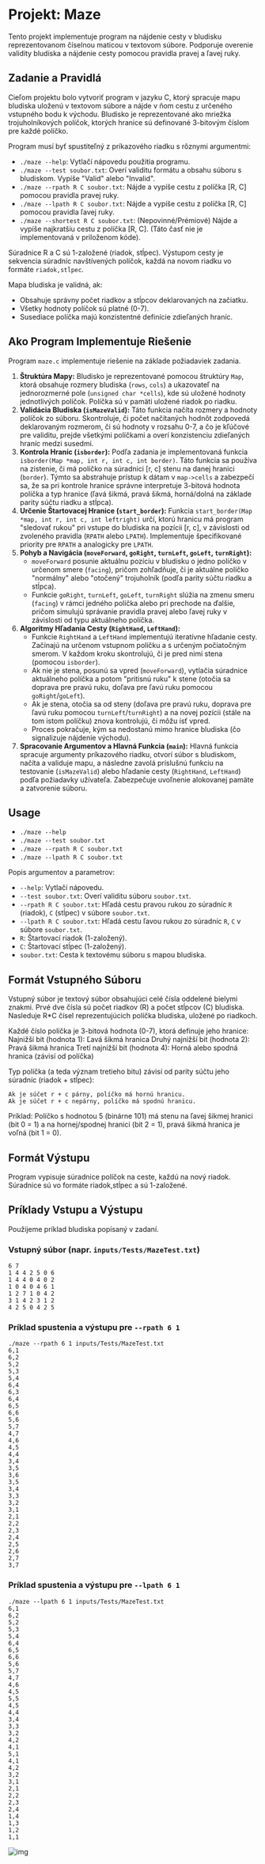 # Projekt: Maze

Tento projekt implementuje program na nájdenie cesty v bludisku reprezentovanom číselnou maticou v textovom súbore. Podporuje overenie validity bludiska a nájdenie cesty pomocou pravidla pravej a ľavej ruky.

## Zadanie a Pravidlá

Cieľom projektu bolo vytvoriť program v jazyku C, ktorý spracuje mapu bludiska uloženú v textovom súbore a nájde v ňom cestu z určeného vstupného bodu k východu. Bludisko je reprezentované ako mriežka trojuholníkových políčok, ktorých hranice sú definované 3-bitovým číslom pre každé políčko.

Program musí byť spustiteľný z príkazového riadku s rôznymi argumentmi:

* `./maze --help`: Vytlačí nápovedu použitia programu.
* `./maze --test soubor.txt`: Overí validitu formátu a obsahu súboru s bludiskom. Vypíše "Valid" alebo "Invalid".
* `./maze --rpath R C soubor.txt`: Nájde a vypíše cestu z políčka [R, C] pomocou pravidla pravej ruky.
* `./maze --lpath R C soubor.txt`: Nájde a vypíše cestu z políčka [R, C] pomocou pravidla ľavej ruky.
* `./maze --shortest R C soubor.txt`: (Nepovinné/Prémiové) Nájde a vypíše najkratšiu cestu z políčka [R, C]. (Táto časť nie je implementovaná v priloženom kóde).

Súradnice R a C sú 1-založené (riadok, stĺpec). Výstupom cesty je sekvencia súradníc navštívených políčok, každá na novom riadku vo formáte `riadok,stĺpec`.

Mapa bludiska je validná, ak:
* Obsahuje správny počet riadkov a stĺpcov deklarovaných na začiatku.
* Všetky hodnoty políčok sú platné (0-7).
* Susediace políčka majú konzistentné definície zdieľaných hraníc.

## Ako Program Implementuje Riešenie

Program `maze.c` implementuje riešenie na základe požiadaviek zadania.

1.  **Štruktúra Mapy:** Bludisko je reprezentované pomocou štruktúry `Map`, ktorá obsahuje rozmery bludiska (`rows`, `cols`) a ukazovateľ na jednorozmerné pole (`unsigned char *cells`), kde sú uložené hodnoty jednotlivých políčok. Políčka sú v pamäti uložené riadok po riadku.
2.  **Validácia Bludiska (`isMazeValid`):** Táto funkcia načíta rozmery a hodnoty políčok zo súboru. Skontroluje, či počet načítaných hodnôt zodpovedá deklarovaným rozmerom, či sú hodnoty v rozsahu 0-7, a čo je kľúčové pre validitu, prejde všetkými políčkami a overí konzistenciu zdieľaných hraníc medzi susedmi.
3.  **Kontrola Hraníc (`isborder`):** Podľa zadania je implementovaná funkcia `isborder(Map *map, int r, int c, int border)`. Táto funkcia sa používa na zistenie, či má políčko na súradnici [r, c] stenu na danej hranici (`border`). Týmto sa abstrahuje prístup k dátam v `map->cells` a zabezpečí sa, že sa pri kontrole hranice správne interpretuje 3-bitová hodnota políčka a typ hranice (ľavá šikmá, pravá šikmá, horná/dolná na základe parity súčtu riadku a stĺpca).
4.  **Určenie Štartovacej Hranice (`start_border`):** Funkcia `start_border(Map *map, int r, int c, int leftright)` určí, ktorú hranicu má program "sledovať rukou" pri vstupe do bludiska na pozícii [r, c], v závislosti od zvoleného pravidla (`RPATH` alebo `LPATH`). Implementuje špecifikované priority pre `RPATH` a analogicky pre `LPATH`.
5.  **Pohyb a Navigácia (`moveForward`, `goRight`, `turnLeft`, `goLeft`, `turnRight`):**
    * `moveForward` posunie aktuálnu pozíciu v bludisku o jedno políčko v určenom smere (`facing`), pričom zohľadňuje, či je aktuálne políčko "normálny" alebo "otočený" trojuholník (podľa parity súčtu riadku a stĺpca).
    * Funkcie `goRight`, `turnLeft`, `goLeft`, `turnRight` slúžia na zmenu smeru (`facing`) v rámci jedného políčka alebo pri prechode na ďalšie, pričom simulujú správanie pravidla pravej alebo ľavej ruky v závislosti od typu aktuálneho políčka.
6.  **Algoritmy Hľadania Cesty (`RightHand`, `LeftHand`):**
    * Funkcie `RightHand` a `LeftHand` implementujú iteratívne hľadanie cesty. Začínajú na určenom vstupnom políčku a s určeným počiatočným smerom. V každom kroku skontrolujú, či je pred nimi stena (pomocou `isborder`).
    * Ak nie je stena, posunú sa vpred (`moveForward`), vytlačia súradnice aktuálneho políčka a potom "pritisnú ruku" k stene (otočia sa doprava pre pravú ruku, doľava pre ľavú ruku pomocou `goRight`/`goLeft`).
    * Ak je stena, otočia sa od steny (doľava pre pravú ruku, doprava pre ľavú ruku pomocou `turnLeft`/`turnRight`) a na novej pozícii (stále na tom istom políčku) znova kontrolujú, či môžu ísť vpred.
    * Proces pokračuje, kým sa nedostanú mimo hranice bludiska (čo signalizuje nájdenie východu).
7.  **Spracovanie Argumentov a Hlavná Funkcia (`main`):** Hlavná funkcia spracuje argumenty príkazového riadku, otvorí súbor s bludiskom, načíta a validuje mapu, a následne zavolá príslušnú funkciu na testovanie (`isMazeValid`) alebo hľadanie cesty (`RightHand`, `LeftHand`) podľa požiadavky užívateľa. Zabezpečuje uvoľnenie alokovanej pamäte a zatvorenie súboru.

## Usage

* `./maze --help`
* `./maze --test soubor.txt`
* `./maze --rpath R C soubor.txt`
* `./maze --lpath R C soubor.txt`

Popis argumentov a parametrov:
*   `--help`: Vytlačí nápovedu.
*   `--test soubor.txt`: Overí validitu súboru `soubor.txt`.
*   `--rpath R C soubor.txt`: Hľadá cestu pravou rukou zo súradníc `R` (riadok), `C` (stĺpec) v súbore `soubor.txt`.
*   `--lpath R C soubor.txt`: Hľadá cestu ľavou rukou zo súradníc `R`, `C` v súbore `soubor.txt`.
*   `R`: Štartovací riadok (1-založený).
*   `C`: Štartovací stĺpec (1-založený).
*   `soubor.txt`: Cesta k textovému súboru s mapou bludiska.

## Formát Vstupného Súboru

Vstupný súbor je textový súbor obsahujúci celé čísla oddelené bielymi znakmi.
Prvé dve čísla sú počet riadkov (R) a počet stĺpcov (C) bludiska.
Nasleduje R*C čísel reprezentujúcich políčka bludiska, uložené po riadkoch.

Každé číslo políčka je 3-bitová hodnota (0-7), ktorá definuje jeho hranice:
    Najnižší bit (hodnota 1): Ľavá šikmá hranica
    Druhý najnižší bit (hodnota 2): Pravá šikmá hranica
    Tretí najnižší bit (hodnota 4): Horná alebo spodná hranica (závisí od políčka)

Typ políčka (a teda význam tretieho bitu) závisí od parity súčtu jeho súradníc (riadok + stĺpec):

    Ak je súčet r + c párny, políčko má hornú hranicu.
    Ak je súčet r + c nepárny, políčko má spodnú hranicu.

Príklad: Políčko s hodnotou 5 (binárne 101) má stenu na ľavej šikmej hranici (bit 0 = 1) a na hornej/spodnej hranici (bit 2 = 1), pravá šikmá hranica je voľná (bit 1 = 0).

## Formát Výstupu

Program vypisuje súradnice políčok na ceste, každú na nový riadok. Súradnice sú vo formáte riadok,stĺpec a sú 1-založené.

## Príklady Vstupu a Výstupu

Použijeme príklad bludiska popísaný v zadaní.

### Vstupný súbor (napr. `inputs/Tests/MazeTest.txt`)

```text
6 7
1 4 4 2 5 0 6
1 4 4 0 4 0 2
1 0 4 0 4 6 1
1 2 7 1 0 4 2
3 1 4 2 3 1 2
4 2 5 0 4 2 5
```

### Príklad spustenia a výstupu pre `--rpath 6 1`

```
./maze --rpath 6 1 inputs/Tests/MazeTest.txt
6,1
6,2
5,2
5,3
5,4
6,4
6,3
6,4
6,5
6,6
5,6
5,7
4,7
4,6
4,5
4,4
3,4
3,5
3,6
3,5
3,4
3,3
3,2
3,1
2,1
2,2
2,3
2,4
2,5
2,6
2,7
3,7
```

### Príklad spustenia a výstupu pre `--lpath 6 1`

```
./maze --lpath 6 1 inputs/Tests/MazeTest.txt
6,1
6,2
5,2
5,3
5,4
6,4
6,5
6,6
5,6
5,7
4,7
4,6
4,5
5,5
4,5
4,4
3,4
3,3
3,2
4,2
4,1
5,1
4,1
4,2
3,2
3,1
2,1
2,2
2,3
2,4
1,4
1,3
1,2
1,1
```

![img](img/izp.png)